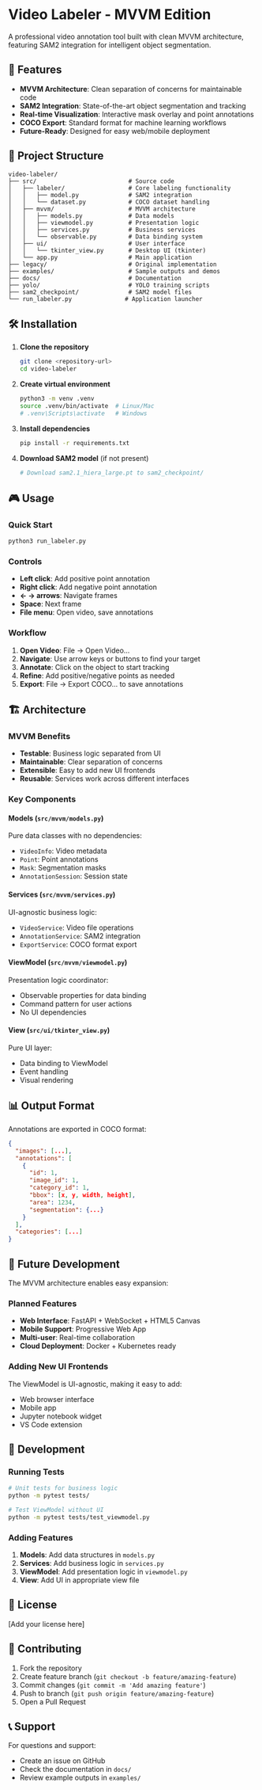 # Video Labeler - MVVM Edition

A professional video annotation tool built with clean MVVM architecture, featuring SAM2 integration for intelligent object segmentation.

## 🚀 Features

- **MVVM Architecture**: Clean separation of concerns for maintainable code
- **SAM2 Integration**: State-of-the-art object segmentation and tracking
- **Real-time Visualization**: Interactive mask overlay and point annotations
- **COCO Export**: Standard format for machine learning workflows
- **Future-Ready**: Designed for easy web/mobile deployment

## 📁 Project Structure

```
video-labeler/
├── src/                          # Source code
│   ├── labeler/                  # Core labeling functionality
│   │   ├── model.py              # SAM2 integration
│   │   └── dataset.py            # COCO dataset handling
│   ├── mvvm/                     # MVVM architecture
│   │   ├── models.py             # Data models
│   │   ├── viewmodel.py          # Presentation logic
│   │   ├── services.py           # Business services
│   │   └── observable.py         # Data binding system
│   ├── ui/                       # User interface
│   │   └── tkinter_view.py       # Desktop UI (tkinter)
│   └── app.py                    # Main application
├── legacy/                       # Original implementation
├── examples/                     # Sample outputs and demos
├── docs/                         # Documentation
├── yolo/                         # YOLO training scripts
├── sam2_checkpoint/              # SAM2 model files
└── run_labeler.py               # Application launcher
```

## 🛠️ Installation

1. **Clone the repository**
   ```bash
   git clone <repository-url>
   cd video-labeler
   ```

2. **Create virtual environment**
   ```bash
   python3 -m venv .venv
   source .venv/bin/activate  # Linux/Mac
   # .venv\Scripts\activate   # Windows
   ```

3. **Install dependencies**
   ```bash
   pip install -r requirements.txt
   ```

4. **Download SAM2 model** (if not present)
   ```bash
   # Download sam2.1_hiera_large.pt to sam2_checkpoint/
   ```

## 🎮 Usage

### Quick Start
```bash
python3 run_labeler.py
```

### Controls
- **Left click**: Add positive point annotation
- **Right click**: Add negative point annotation  
- **← → arrows**: Navigate frames
- **Space**: Next frame
- **File menu**: Open video, save annotations

### Workflow
1. **Open Video**: File → Open Video...
2. **Navigate**: Use arrow keys or buttons to find your target
3. **Annotate**: Click on the object to start tracking
4. **Refine**: Add positive/negative points as needed
5. **Export**: File → Export COCO... to save annotations

## 🏗️ Architecture

### MVVM Benefits
- **Testable**: Business logic separated from UI
- **Maintainable**: Clear separation of concerns  
- **Extensible**: Easy to add new UI frontends
- **Reusable**: Services work across different interfaces

### Key Components

#### Models (`src/mvvm/models.py`)
Pure data classes with no dependencies:
- `VideoInfo`: Video metadata
- `Point`: Point annotations
- `Mask`: Segmentation masks
- `AnnotationSession`: Session state

#### Services (`src/mvvm/services.py`)
UI-agnostic business logic:
- `VideoService`: Video file operations
- `AnnotationService`: SAM2 integration
- `ExportService`: COCO format export

#### ViewModel (`src/mvvm/viewmodel.py`)
Presentation logic coordinator:
- Observable properties for data binding
- Command pattern for user actions
- No UI dependencies

#### View (`src/ui/tkinter_view.py`)
Pure UI layer:
- Data binding to ViewModel
- Event handling
- Visual rendering

## 📊 Output Format

Annotations are exported in COCO format:
```json
{
  "images": [...],
  "annotations": [
    {
      "id": 1,
      "image_id": 1,
      "category_id": 1,
      "bbox": [x, y, width, height],
      "area": 1234,
      "segmentation": {...}
    }
  ],
  "categories": [...]
}
```

## 🔮 Future Development

The MVVM architecture enables easy expansion:

### Planned Features
- **Web Interface**: FastAPI + WebSocket + HTML5 Canvas
- **Mobile Support**: Progressive Web App
- **Multi-user**: Real-time collaboration
- **Cloud Deployment**: Docker + Kubernetes ready

### Adding New UI Frontends
The ViewModel is UI-agnostic, making it easy to add:
- Web browser interface
- Mobile app
- Jupyter notebook widget
- VS Code extension

## 🧪 Development

### Running Tests
```bash
# Unit tests for business logic
python -m pytest tests/

# Test ViewModel without UI
python -m pytest tests/test_viewmodel.py
```

### Adding Features
1. **Models**: Add data structures in `models.py`
2. **Services**: Add business logic in `services.py`  
3. **ViewModel**: Add presentation logic in `viewmodel.py`
4. **View**: Add UI in appropriate view file

## 📝 License

[Add your license here]

## 🤝 Contributing

1. Fork the repository
2. Create feature branch (`git checkout -b feature/amazing-feature`)
3. Commit changes (`git commit -m 'Add amazing feature'`)
4. Push to branch (`git push origin feature/amazing-feature`)
5. Open a Pull Request

## 📞 Support

For questions and support:
- Create an issue on GitHub
- Check the documentation in `docs/`
- Review example outputs in `examples/`
